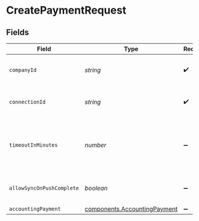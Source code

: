 # CreatePaymentRequest


## Fields

| Field                                                                        | Type                                                                         | Required                                                                     | Description                                                                  | Example                                                                      |
| ---------------------------------------------------------------------------- | ---------------------------------------------------------------------------- | ---------------------------------------------------------------------------- | ---------------------------------------------------------------------------- | ---------------------------------------------------------------------------- |
| `companyId`                                                                  | *string*                                                                     | :heavy_check_mark:                                                           | Unique identifier for a company.                                             | 8a210b68-6988-11ed-a1eb-0242ac120002                                         |
| `connectionId`                                                               | *string*                                                                     | :heavy_check_mark:                                                           | Unique identifier for a connection.                                          | 2e9d2c44-f675-40ba-8049-353bfcb5e171                                         |
| `timeoutInMinutes`                                                           | *number*                                                                     | :heavy_minus_sign:                                                           | Time limit for the push operation to complete before it is timed out.        |                                                                              |
| `allowSyncOnPushComplete`                                                    | *boolean*                                                                    | :heavy_minus_sign:                                                           | Allow a sync upon push completion.                                           |                                                                              |
| `accountingPayment`                                                          | [components.AccountingPayment](../../models/components/accountingpayment.md) | :heavy_minus_sign:                                                           | N/A                                                                          |                                                                              |